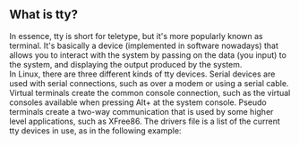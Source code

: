 ## What is tty? ##

In essence, tty is short for teletype, but it's more popularly known as terminal. It's basically a device (implemented in software nowadays) that allows you to interact with the system by passing on the data (you input) to the system, and displaying the output produced by the system.    
In Linux, there are three different kinds of tty devices. Serial devices are used with serial connections, such as over a modem or using a serial cable. Virtual terminals create the common console connection, such as the virtual consoles available when pressing Alt+<F-key> at the system console. Pseudo terminals create a two-way communication that is used by some higher level applications, such as XFree86. The drivers file is a list of the current tty devices in use, as in the following example:
